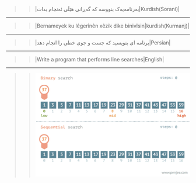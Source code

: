 >>|بەرنامەیەک بنووسە کە گەڕانی هێڵی ئەنجام بدات|Kurdish(Sorani)|
---------------------------------------------------------------------------------
>>|Bernameyek ku lêgerînên xêzik dike binivîsin|kurdish(Kurmanj)|
---------------------------------------------------------------------------------

>>|برنامه ای بنویسید که جست و جوی خطی را  انجام دهد|Persian|
---------------------------------------------------------------------------------

>>|Write a program that performs line searches|English|
---------------------------------------------------------------------------------

>><img src="./algo-binary_search123.gif">

